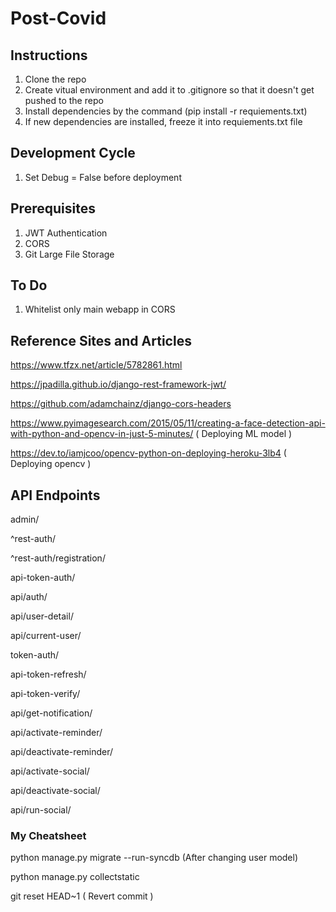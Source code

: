 # Post-Covid

## Instructions
1. Clone the repo
2. Create vitual environment and add it to .gitignore so that it doesn't get pushed to the repo
3. Install dependencies by the command (pip install -r requiements.txt)
4. If new dependencies are installed, freeze it into requiements.txt file

## Development Cycle
1. Set Debug = False before deployment

## Prerequisites
1. JWT Authentication
2. CORS
3. Git Large File Storage

## To Do
1. Whitelist only main webapp in CORS

## Reference Sites and Articles
https://www.tfzx.net/article/5782861.html

https://jpadilla.github.io/django-rest-framework-jwt/

https://github.com/adamchainz/django-cors-headers

https://www.pyimagesearch.com/2015/05/11/creating-a-face-detection-api-with-python-and-opencv-in-just-5-minutes/ ( Deploying ML model )

https://dev.to/iamjcoo/opencv-python-on-deploying-heroku-3lb4 ( Deploying opencv )

## API Endpoints
admin/

^rest-auth/

^rest-auth/registration/

api-token-auth/

api/auth/

api/user-detail/

api/current-user/

token-auth/

api-token-refresh/

api-token-verify/

api/get-notification/

api/activate-reminder/

api/deactivate-reminder/

api/activate-social/

api/deactivate-social/

api/run-social/

### My Cheatsheet
python manage.py migrate --run-syncdb (After changing user model)

python manage.py collectstatic

git reset HEAD~1 ( Revert commit )
